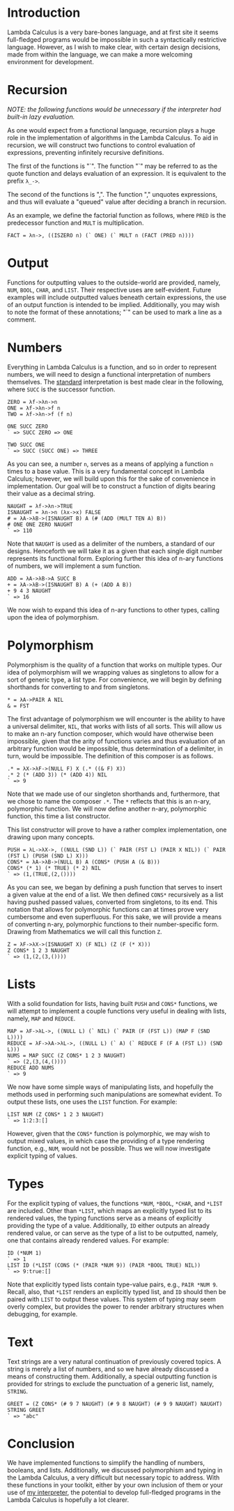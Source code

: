 Introduction
============
Lambda Calculus is a very bare-bones language, and at first site it seems full-fledged programs would be impossible in such a syntactically restrictive language. However, as I wish to make clear, with certain design decisions, made from within the language, we can make a more welcoming environment for development.

Recursion
=========
*NOTE: the following functions would be unnecessary if the interpreter had built-in lazy evaluation.*

As one would expect from a functional language, recursion plays a huge role in the implementation of algorithms in the Lambda Calculus. To aid in recursion, we will construct two functions to control evaluation of expressions, preventing infinitely recursive definitions.

The first of the functions is "\`". The function "\`" may be referred to as the quote function and delays evaluation of an expression. It is equivalent to the prefix `λ_->`.

The second of the functions is ",". The function "," unquotes expressions, and thus will evaluate a "queued" value after deciding a branch in recursion.

As an example, we define the factorial function as follows, where `PRED` is the predecessor function and `MULT` is multiplication.

```language-lambda
FACT = λn->, ((ISZERO n) (` ONE) (` MULT n (FACT (PRED n))))
```

Output
======
Functions for outputting values to the outside-world are provided, namely, `NUM`, `BOOL`, `CHAR`, and `LIST`. Their respective uses are self-evident. Future examples will include outputted values beneath certain expressions, the use of an output function is intended to be implied. Additionally, you may wish to note the format of these annotations; "\`" can be used to mark a line as a comment.

Numbers
=======
Everything in Lambda Calculus is a function, and so in order to represent numbers, we will need to design a functional interpretation of numbers themselves. The [standard](http://en.wikipedia.org/wiki/Church_numeral) interpretation is best made clear in the following, where `SUCC` is the successor function.

```language-lambda
ZERO = λf->λn->n
ONE = λf->λn->f n
TWO = λf->λn->f (f n)

ONE SUCC ZERO
` => SUCC ZERO => ONE

TWO SUCC ONE
` => SUCC (SUCC ONE) => THREE
```

As you can see, a number `n`, serves as a means of applying a function `n` times to a base value. This is a very fundamental concept in Lambda Calculus; however, we will build upon this for the sake of convenience in implementation. Our goal will be to construct a function of digits bearing their value as a decimal string.

```language-lambda
NAUGHT = λf->λn->TRUE
ISNAUGHT = λn->n (λx->x) FALSE
# = λA->λB->(ISNAUGHT B) A (# (ADD (MULT TEN A) B))
# ONE ONE ZERO NAUGHT
` => 110
```

Note that `NAUGHT` is used as a delimiter of the numbers, a standard of our designs. Henceforth we will take it as a given that each single digit number represents its functional form. Exploring further this idea of n-ary functions of numbers, we will implement a sum function.

```language-lambda
ADD = λA->λB->A SUCC B
+ = λA->λB->(ISNAUGHT B) A (+ (ADD A B))
+ 9 4 3 NAUGHT
` => 16
```

We now wish to expand this idea of n-ary functions to other types, calling upon the idea of polymorphism.

Polymorphism
============
Polymorphism is the quality of a function that works on multiple types. Our idea of polymorphism will we wrapping values as singletons to allow for a sort of generic type, a list type. For convenience, we will begin by defining shorthands for converting to and from singletons.

```language-lambda
* = λA->PAIR A NIL
& = FST
```

The first advantage of polymorphism we will encounter is the ability to have a universal delimiter, `NIL`, that works with lists of all sorts. This will allow us to make an n-ary function composer, which would have otherwise been impossible, given that the arity of functions varies and thus evaluation of an arbitrary function would be impossible, thus determination of a delimiter, in turn, would be impossible. The definition of this composer is as follows.

```language-lambda
.* = λX->λF->(NULL F) X (.* ((& F) X))
.* 2 (* (ADD 3)) (* (ADD 4)) NIL
` => 9
```

Note that we made use of our singleton shorthands and, furthermore, that we chose to name the composer `.*`. The `*` reflects that this is an n-ary, polymorphic function. We will now define another n-ary, polymorphic function, this time a list constructor.

This list constructor will prove to have a rather complex implementation, one drawing upon many concepts.

```language-lambda
PUSH = λL->λX->, ((NULL (SND L)) (` PAIR (FST L) (PAIR X NIL)) (` PAIR (FST L) (PUSH (SND L) X)))
CONS* = λA->λB->(NULL B) A (CONS* (PUSH A (& B)))
CONS* (* 1) (* TRUE) (* 2) NIL
` => (1,(TRUE,(2,())))
```

As you can see, we began by defining a push function that serves to insert a given value at the end of a list. We then defined `CONS*` recursively as a list having pushed passed values, converted from singletons, to its end. This notation that allows for polymorphic functions can at times prove very cumbersome and even superfluous. For this sake, we will provide a means of converting n-ary, polymorphic functions to their number-specific form. Drawing from Mathematics we will call this function `Z`.

```language-lambda
Z = λF->λX->(ISNAUGHT X) (F NIL) (Z (F (* X)))
Z CONS* 1 2 3 NAUGHT
` => (1,(2,(3,())))
```

Lists
=====
With a solid foundation for lists, having built `PUSH` and `CONS*` functions, we will attempt to implement a couple functions very useful in dealing with lists, namely, `MAP` and `REDUCE`.

```language-lambda
MAP = λF->λL->, ((NULL L) (` NIL) (` PAIR (F (FST L)) (MAP F (SND L))))
REDUCE = λF->λA->λL->, ((NULL L) (` A) (` REDUCE F (F A (FST L)) (SND L)))
NUMS = MAP SUCC (Z CONS* 1 2 3 NAUGHT)
` => (2,(3,(4,())))
REDUCE ADD NUMS
` => 9
```

We now have some simple ways of manipulating lists, and hopefully the methods used in performing such manipulations are somewhat evident. To output these lists, one uses the `LIST` function. For example:

```language-lambda
LIST NUM (Z CONS* 1 2 3 NAUGHT)
` => 1:2:3:[]
```

However, given that the `CONS*` function is polymorphic, we may wish to output mixed values, in which case the providing of a type rendering function, e.g., `NUM`, would not be possible. Thus we will now investigate explicit typing of values.

Types
=====
For the explicit typing of values, the functions `*NUM`, `*BOOL`, `*CHAR`, and `*LIST` are included. Other than `*LIST`, which maps an explicitly typed list to its rendered values, the typing functions serve as a means of explicitly providing the type of a value. Additionally, `ID` either outputs an already rendered value, or can serve as the type of a list to be outputted, namely, one that contains already rendered values. For example:

```language-lambda
ID (*NUM 1)
` => 1
LIST ID (*LIST (CONS (* (PAIR *NUM 9)) (PAIR *BOOL TRUE) NIL))
` => 9:true:[]
```

Note that explicitly typed lists contain type-value pairs, e.g., `PAIR *NUM 9`. Recall, also, that `*LIST` renders an explicitly typed list, and `ID` should then be paired with `LIST` to output these values. This system of typing may seem overly complex, but provides the power to render arbitrary structures when debugging, for example.

Text
====
Text strings are a very natural continuation of previously covered topics. A string is merely a list of numbers, and so we have already discussed a means of constructing them. Additionally, a special outputting function is provided for strings to exclude the punctuation of a generic list, namely, `STRING`.

```language-lambda
GREET = (Z CONS* (# 9 7 NAUGHT) (# 9 8 NAUGHT) (# 9 9 NAUGHT) NAUGHT)
STRING GREET
` => "abc"
```

Conclusion
==========
We have implemented functions to simplify the handling of numbers, booleans, and lists. Additionally, we discussed polymorphism and typing in the Lambda Calculus, a very difficult but necessary topic to address. With these functions in your toolkit, either by your own inclusion of them or your use of [my interpreter](https://github.com/mattneary/Lambda-Calculus-Interpreter), the potential to develop full-fledged programs in the Lambda Calculus is hopefully a lot clearer.